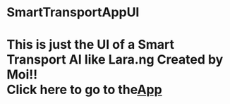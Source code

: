 # SmartTransportAppUI
<h1>This is just the UI of a Smart Transport AI like Lara.ng Created by Moi!!</h1.



<br>Click here to go to the<a href="https://hacktivist123.github.io/SmartTransportUI">App</a></br>
